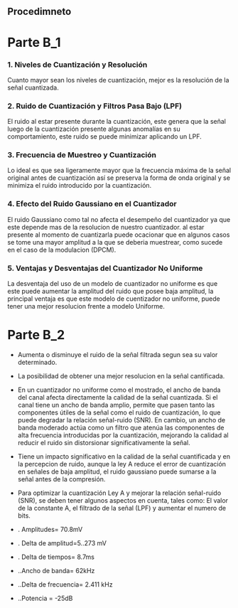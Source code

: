 ## Procedimneto

# Parte B_1

### 1. Niveles de Cuantización y Resolución

Cuanto mayor sean los niveles de cuantización, mejor es la resolución de la señal cuantizada.

### 2. Ruido de Cuantización y Filtros Pasa Bajo (LPF)

El ruido al estar presente durante la cuantización, este genera que la señal luego de la cuantización presente algunas anomalías en su comportamiento, este ruido se puede minimizar aplicando un LPF.

### 3. Frecuencia de Muestreo y Cuantización

Lo ideal es que sea ligeramente mayor que la frecuencia máxima de la señal original antes de cuantización así se preserva la forma de onda original y se minimiza el ruido introducido por la cuantización.

### 4. Efecto del Ruido Gaussiano en el Cuantizador

El ruido Gaussiano como tal no afecta el desempeño del cuantizador ya que este depende mas de la resolucion de nuestro cuantizador. al estar presente al momento de cuantizarla puede ocacionar que en algunos casos se tome una mayor amplitud a la que se deberia muestrear, como sucede en el caso de la modulacion (DPCM).

### 5. Ventajas y Desventajas del Cuantizador No Uniforme

La desventaja del uso de un modelo de cuantizador no uniforme es que este puede aumentar la amplitud del ruido que posee baja amplitud, la principal ventaja es que este modelo de cuentizador no uniforme, puede tener una mejor resolucion frente a modelo Uniforme.

# Parte B_2

- Aumenta o disminuye el ruido de la señal filtrada segun sea su valor determinado.

-  La posibilidad de obtener una mejor resolucion en la señal cantificada.

-  En un cuantizador no uniforme como el mostrado, el ancho de banda del canal afecta directamente la calidad de la señal cuantizada. Si el canal tiene un ancho de banda amplio, permite que pasen tanto las componentes útiles de la señal como el ruido de cuantización, lo que puede degradar la relación señal-ruido (SNR). En cambio, un ancho de banda moderado actúa como un filtro que atenúa las componentes de alta frecuencia introducidas por la cuantización, mejorando la calidad al reducir el ruido sin distorsionar significativamente la señal.

-  Tiene un impacto significativo en la calidad de la señal cuantificada y en la percepcion de ruido, aunque la ley A reduce el error de cuantización en señales de baja amplitud, el ruido gaussiano puede sumarse a la señal antes de la compresión.

-  Para optimizar la cuantización Ley A y mejorar la relación señal-ruido (SNR), se deben tener algunos aspectos en cuenta, tales como: El valor de la constante A,  el filtrado de la señal (LPF) y aumentar el numero de bits.

-  . Amplitudes= 70.8mV
- . Delta de amplitud=5..273 mV
- . Delta de tiempos= 8.7ms

- ..Ancho de banda= 62kHz
- ..Delta de frecuencia= 2.411 kHz
- ..Potencia = -25dB

